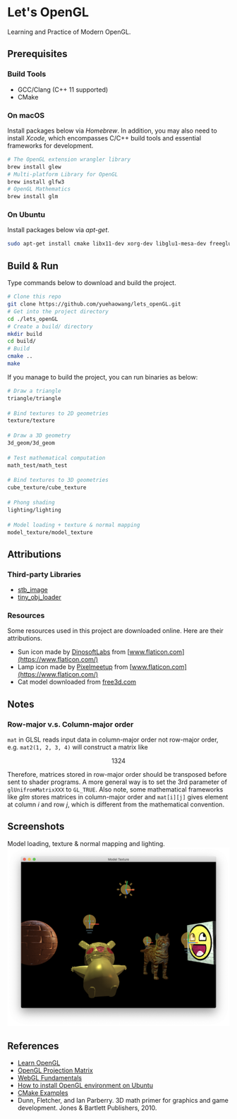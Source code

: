 # Let's OpenGL

Learning and Practice of Modern OpenGL.


## Prerequisites

### Build Tools

- GCC/Clang (C++ 11 supported)
- CMake

### On macOS

Install packages below via *Homebrew*. In addition, you may also need to install *Xcode*, which encompasses C/C++ build tools and essential frameworks for development.

```bash
# The OpenGL extension wrangler library
brew install glew
# Multi-platform Library for OpenGL
brew install glfw3
# OpenGL Mathematics
brew install glm
```

### On Ubuntu

Install packages below via *apt-get*.

```bash
sudo apt-get install cmake libx11-dev xorg-dev libglu1-mesa-dev freeglut3-dev libglew1.5 libglew1.5-dev libglu1-mesa libglu1-mesa-dev libgl1-mesa-glx libgl1-mesa-dev libglm-dev
```


## Build & Run

Type commands below to download and build the project.

```bash
# Clone this repo
git clone https://github.com/yuehaowang/lets_openGL.git
# Get into the project directory
cd ./lets_openGL
# Create a build/ directory
mkdir build
cd build/
# Build
cmake ..
make
```

If you manage to build the project, you can run binaries as below:

```bash
# Draw a triangle
triangle/triangle

# Bind textures to 2D geometries
texture/texture

# Draw a 3D geometry
3d_geom/3d_geom

# Test mathematical computation
math_test/math_test

# Bind textures to 3D geometries
cube_texture/cube_texture

# Phong shading
lighting/lighting

# Model loading + texture & normal mapping
model_texture/model_texture

```


## Attributions

### Third-party Libraries

- [stb_image](https://github.com/nothings/stb)
- [tiny_obj_loader](https://github.com/tinyobjloader/tinyobjloader)

### Resources

Some resources used in this project are downloaded online. Here are their attributions.

- Sun icon made by [DinosoftLabs](https://www.flaticon.com/authors/dinosoftlabs) from [www.flaticon.com](https://www.flaticon.com/)
- Lamp icon made by [Pixelmeetup](https://www.flaticon.com/authors/pixelmeetup) from [www.flaticon.com](https://www.flaticon.com/)</a>
- Cat model downloaded from [free3d.com](https://free3d.com/3d-model/cat-v1--522281.html)


## Notes

### Row-major v.s. Column-major order

`mat` in GLSL reads input data in column-major order not row-major order, e.g. `mat2(1, 2, 3, 4)` will construct a matrix like

```math
1  3
2  4
```

Therefore, matrices stored in row-major order should be transposed before sent to shader programs. A more general way is to set the 3rd parameter of `glUnifromMatrixXXX` to `GL_TRUE`. Also note, some mathematical frameworks like *glm* stores matrices in column-major order and `mat[i][j]` gives element at column *i* and row *j*, which is different from the mathematical convention.


## Screenshots

Model loading, texture & normal mapping and lighting.
![Model Texture](screenshots/model_texture.png)


## References

- [Learn OpenGL](https://learnopengl.com/)
- [OpenGL Projection Matrix](http://www.songho.ca/opengl/gl_projectionmatrix.html)
- [WebGL Fundamentals](https://webglfundamentals.org/)
- [How to install OpenGL environment on Ubuntu](https://medium.com/@Plimsky/how-to-install-a-opengl-environment-on-ubuntu-e3918cf5ab6c)
- [CMake Examples](http://ttroy50.github.io/cmake-examples/)
- Dunn, Fletcher, and Ian Parberry. 3D math primer for graphics and game development. Jones & Bartlett Publishers, 2010.
